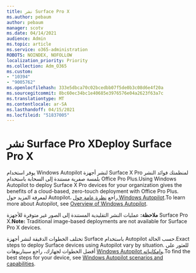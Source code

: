 ```yaml
---
title: نشر Surface Pro X
ms.author: pebaum
author: pebaum
manager: scotv
ms.date: 04/14/2021
audience: Admin
ms.topic: article
ms.service: o365-administration
ROBOTS: NOINDEX, NOFOLLOW
localization_priority: Priority
ms.collection: Adm_O365
ms.custom:
- "10394"
- "9005762"
ms.openlocfilehash: 333e5dbca70c02bcedbb07f5de0b3c08d6e4f20a
ms.sourcegitcommit: 8bc60ec34bc1e40685e3976576e04a2623f63a7c
ms.translationtype: MT
ms.contentlocale: ar-SA
ms.lasthandoff: 04/15/2021
ms.locfileid: "51837005"
---
```

# <a name="deploy-surface-pro-x"></a><span data-ttu-id="216f6-102">نشر Surface Pro X</span><span class="sxs-lookup"><span data-stu-id="216f6-102">Deploy Surface Pro X</span></span>

<span data-ttu-id="216f6-103">يوفر استخدام Windows Autopilot لنشر أجهزة Surface X Pro لمنظمتك فوائد النشر بلمسة صفرية مستندة إلى السحابة باستخدام Office Pro Plus.</span><span class="sxs-lookup"><span data-stu-id="216f6-103">Using Windows Autopilot to deploy Surface X Pro devices for your organization gives the benefits of a cloud-based, zero-touch deployment with Office Pro Plus.</span></span> <span data-ttu-id="216f6-104">لمعرفة المزيد حول Autopilot، راجع [نظرة عامة حول Windows Autopilot](https://docs.microsoft.com/mem/autopilot/windows-autopilot).</span><span class="sxs-lookup"><span data-stu-id="216f6-104">To learn more about Autopilot, see [Overview of Windows Autopilot](https://docs.microsoft.com/mem/autopilot/windows-autopilot).</span></span>

<span data-ttu-id="216f6-105">**ملاحظة:** عمليات النشر التقليدية المستندة إلى الصور غير متوفرة للأجهزة Surface Pro X.</span><span class="sxs-lookup"><span data-stu-id="216f6-105">**Note:** Traditional image-based deployments are not available for Surface Pro X devices.</span></span>

<span data-ttu-id="216f6-106">تختلف الخطوات الدقيقة لنشر أجهزة Surface باستخدام Autopilot حسب الحالة.</span><span class="sxs-lookup"><span data-stu-id="216f6-106">Exact steps to deploy Surface devices using Autopilot vary by situation.</span></span> <span data-ttu-id="216f6-107">للعثور على أفضل الخطوات لجهازك، راجع سيناريوهات [Windows Autopilot وإمكانياته](https://docs.microsoft.com/mem/autopilot/windows-autopilot-scenarios).</span><span class="sxs-lookup"><span data-stu-id="216f6-107">To find the best steps for your device, see [Windows Autopilot scenarios and capabilities](https://docs.microsoft.com/mem/autopilot/windows-autopilot-scenarios).</span></span>

